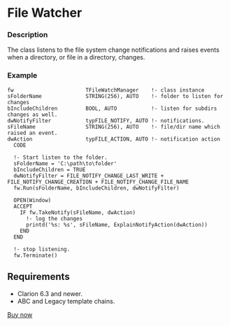 # File Watcher

### Description
The class listens to the file system change notifications and raises events when a directory, or file in a directory, changes.  

### Example
```
fw                       TFileWatchManager    !- class instance
sFolderName              STRING(256), AUTO    !- folder to listen for changes
bIncludeChildren         BOOL, AUTO           !- listen for subdirs changes as well.
dwNotifyFilter           typFILE_NOTIFY, AUTO !- notifications.
sFileName                STRING(256), AUTO    !- file/dir name which raised an event.
dwAction                 typFILE_ACTION, AUTO !- notification action
  CODE

  !- Start listen to the folder.
  sFolderName = 'C:\path\to\folder'
  bIncludeChildren = TRUE
  dwNotifyFilter = FILE_NOTIFY_CHANGE_LAST_WRITE + FILE_NOTIFY_CHANGE_CREATION + FILE_NOTIFY_CHANGE_FILE_NAME
  fw.Run(sFolderName, bIncludeChildren, dwNotifyFilter)

  OPEN(Window)
  ACCEPT
    IF fw.TakeNotify(sFileName, dwAction)
      !- log the changes
      printd('%s: %s', sFileName, ExplainNotifyAction(dwAction))
    END
  END

  !- stop listening.
  fw.Terminate()
```

## Requirements
- Clarion 6.3 and newer.
- ABC and Legacy template chains.

[Buy now](https://www.clarionshop.com/checkout.cfm?pid=1659&q=1&)
